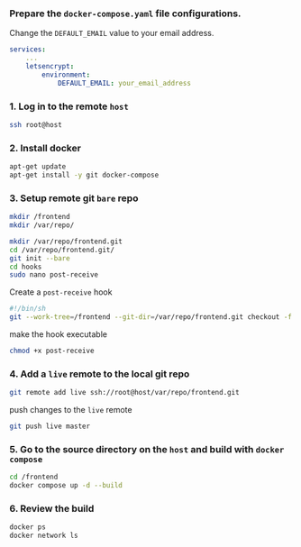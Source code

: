 ### Prepare the `docker-compose.yaml` file configurations.
Change the `DEFAULT_EMAIL` value to your email address.
```yaml
services:
    ...
    letsencrypt: 
        environment:
            DEFAULT_EMAIL: your_email_address
```

### 1. Log in to the remote `host`
```sh
ssh root@host
```

### 2. Install docker
```sh
apt-get update
apt-get install -y git docker-compose
```

### 3. Setup remote git `bare` repo 
```sh
mkdir /frontend
mkdir /var/repo/

mkdir /var/repo/frontend.git
cd /var/repo/frontend.git/
git init --bare
cd hooks
sudo nano post-receive
```
Create a `post-receive` hook 
```sh
#!/bin/sh
git --work-tree=/frontend --git-dir=/var/repo/frontend.git checkout -f
```
make the hook executable
```sh
chmod +x post-receive
```

### 4. Add a `live` remote to the local git repo
```sh
git remote add live ssh://root@host/var/repo/frontend.git
```
push changes to the `live` remote
```sh
git push live master
```

### 5. Go to the source directory on the `host` and build with `docker compose`
```sh
cd /frontend
docker compose up -d --build
```

### 6. Review the build
```sh
docker ps
docker network ls
```

